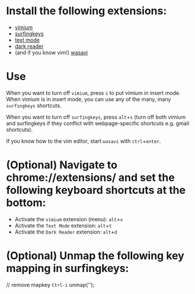 # Install the following extensions:

- [vimium](https://chrome.google.com/webstore/detail/vimium/dbepggeogbaibhgnhhndojpepiihcmeb)
- [surfingkeys](https://chrome.google.com/webstore/detail/surfingkeys/gfbliohnnapiefjpjlpjnehglfpaknnc)
- [text mode](https://chrome.google.com/webstore/detail/text-mode/adelhekhakakocomdfejiipdnaadiiib)
- [dark reader](https://chrome.google.com/webstore/detail/dark-reader/eimadpbcbfnmbkopoojfekhnkhdbieeh)
- (and if you know vim!) [wasavi]( https://chrome.google.com/webstore/detail/wasavi/dgogifpkoilgiofhhhodbodcfgomelhe)

# Use

When you want to turn off `vimium`, press `i` to put vimium in insert mode. When vimium is in insert mode, you can use any of the many, many `surfingkeys` shortcuts.

When you want to turn off `surfingkeys`, press `alt`+`s` (turn off both vimium and surfingkeys if they conflict with webpage-specific shortcuts e.g. gmail shortcuts).

If you know how to the vim editor, start `wasavi` with `ctrl`+`enter`.

# (Optional) Navigate to chrome://extensions/ and set the following keyboard shortcuts at the bottom:

- Activate the `vimium` extension (menu): `alt`+`v`
- Activate the `Text Mode` extension: `alt`+`t`
- Activate the `Dark Reader` extension: `alt`+`d`

# (Optional) Unmap the following key mapping in surfingkeys: 
// remove mapkey `Ctrl-i`
unmap('<Ctrl-i>');
